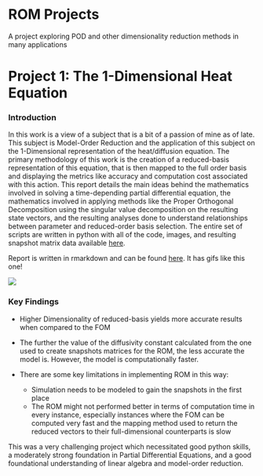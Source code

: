 # ROM Projects
 A project exploring POD and other dimensionality reduction methods in many applications

# Project 1: The 1-Dimensional Heat Equation

### Introduction

In this work is a view of a subject that is a bit of a passion of mine as of late. This subject is Model-Order Reduction and the application of this subject on the 1-Dimensional representation of the heat/diffusion equation. The primary methodology of this work is the creation of a reduced-basis representation of this equation, that is then mapped to the full order basis and displaying the metrics like accuracy and computation cost associated with this action. This report details the main ideas behind the mathematics involved in solving a time-depending partial differential equation, the mathematics involved in applying methods like the Proper Orthogonal Decomposition using the singular value decomposition on the resulting state vectors, and the resulting analyses done to understand relationships between parameter and reduced-order basis selection. The entire set of scripts are written in python with all of the code, images, and resulting snapshot matrix data available [here](https://github.com/angel-sarmiento/ROM-Projects/tree/master/1D-Heat_equation).

Report is written in rmarkdown and can be found [here](https://github.com/angel-sarmiento/ROM-Projects/blob/master/1D-Heat_equation/reports/pod-rom-1d-heat-equation.html). It has gifs like this one!

![](https://github.com/angel-sarmiento/ROM-Projects/blob/master/1D-Heat_equation/python/images/mu_plot_1.gif)


### Key Findings

- Higher Dimensionality of reduced-basis yields more accurate results when compared to the FOM

- The further the value of the diffusivity constant calculated from the one used to create snapshots matrices for the ROM, the less accurate the model is. However, the model is computationally faster. 

- There are some key limitations in implementing ROM in this way:
    -  Simulation needs to be modeled to gain the snapshots in the first place
    -  The ROM might not performed better in terms of computation time in every instance, especially instances where the FOM can be computed very fast and the mapping method used to return the reduced vectors to their full-dimensional counterparts is slow

This was a very challenging project which necessitated good python skills, a moderately strong foundation in Partial Differential Equations, and a good foundational understanding of linear algebra and model-order reduction.